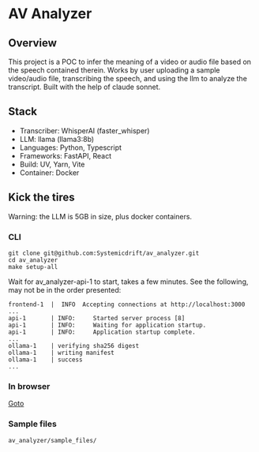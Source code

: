 # AV Analyzer

## Overview

This project is a POC to infer the meaning of a video or audio file based on the speech contained therein. Works by user uploading a sample video/audio file, transcribing the speech, and using the llm to analyze the transcript. Built with the help of claude sonnet.

## Stack
- Transcriber: WhisperAI (faster_whisper)
- LLM: llama (llama3:8b)
- Languages: Python, Typescript
- Frameworks: FastAPI, React
- Build: UV, Yarn, Vite
- Container: Docker

## Kick the tires
Warning: the LLM is 5GB in size, plus docker containers.
### CLI
```
git clone git@github.com:Systemicdrift/av_analyzer.git
cd av_analyzer
make setup-all
```
Wait for av_analyzer-api-1 to start, takes a few minutes. See the following, may not be in the order presented:
```
frontend-1  |  INFO  Accepting connections at http://localhost:3000
...
api-1       | INFO:     Started server process [8]
api-1       | INFO:     Waiting for application startup.
api-1       | INFO:     Application startup complete.
...
ollama-1    | verifying sha256 digest
ollama-1    | writing manifest
ollama-1    | success
...
```

### In browser
[Goto](http://localhost:3000/)

### Sample files
```av_analyzer/sample_files/```